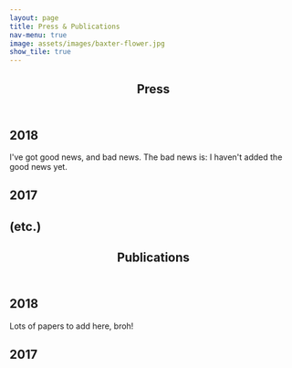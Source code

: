 ```yaml
---
layout: page
title: Press & Publications
nav-menu: true
image: assets/images/baxter-flower.jpg
show_tile: true
---
```


<!-- Main -->
<div id="main" class="alt">

<!-- One -->
<section id="one">
	<div class="inner">
		<header class="major">
			<h1>Press</h1>
		</header>
<!-- Content -->
<h2 id="content">2018</h2>
<p> I've got good news, and bad news. The bad news is: I haven't added the good news yet.  </p>

<h2 id="content">2017</h2>
<h2 id="content">(etc.)</h2>
</div>
</section>

<!-- TWO -->
<section id="two">
	<div class="inner">
		<header class="major">
			<h1>Publications</h1>
		</header>
<!-- Content -->
<h2 id="content">2018</h2>
<p> Lots of papers to add here, broh! </p>

<h2 id="content">2017</h2>
</div>
</section>
